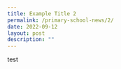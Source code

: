 ```yaml
---
title: Example Title 2
permalink: /primary-school-news/2/
date: 2022-09-12
layout: post
description: ""
---
```


test